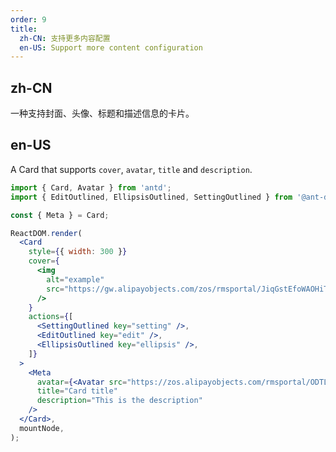 ```yaml
---
order: 9
title:
  zh-CN: 支持更多内容配置
  en-US: Support more content configuration
---
```


## zh-CN

一种支持封面、头像、标题和描述信息的卡片。

## en-US

A Card that supports `cover`, `avatar`, `title` and `description`.

```jsx
import { Card, Avatar } from 'antd';
import { EditOutlined, EllipsisOutlined, SettingOutlined } from '@ant-design/icons';

const { Meta } = Card;

ReactDOM.render(
  <Card
    style={{ width: 300 }}
    cover={
      <img
        alt="example"
        src="https://gw.alipayobjects.com/zos/rmsportal/JiqGstEfoWAOHiTxclqi.png"
      />
    }
    actions={[
      <SettingOutlined key="setting" />,
      <EditOutlined key="edit" />,
      <EllipsisOutlined key="ellipsis" />,
    ]}
  >
    <Meta
      avatar={<Avatar src="https://zos.alipayobjects.com/rmsportal/ODTLcjxAfvqbxHnVXCYX.png" />}
      title="Card title"
      description="This is the description"
    />
  </Card>,
  mountNode,
);
```
 